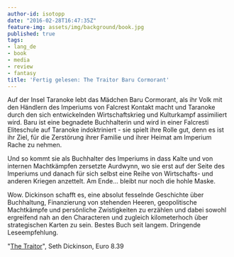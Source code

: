 ```yaml
---
author-id: isotopp
date: "2016-02-28T16:47:35Z"
feature-img: assets/img/background/book.jpg
published: true
tags:
- lang_de
- book
- media
- review
- fantasy
title: 'Fertig gelesen: The Traitor Baru Cormorant'
---
```

Auf der Insel Taranoke lebt das Mädchen Baru Cormorant, als ihr Volk mit den Händlern des Imperiums von Falcrest Kontakt macht und Taranoke durch den sich entwickelnden Wirtschaftskrieg und Kulturkampf assimiliert wird. Baru ist eine begnadete Buchhalterin und wird in einer Falcresti Eliteschule auf Taranoke indoktriniert - sie spielt ihre Rolle gut, denn es ist ihr Ziel, für die Zerstörung ihrer Familie und ihrer Heimat am Imperium Rache zu nehmen.

Und so kommt sie als Buchhalter des Imperiums in dass Kalte und von internen Machtkämpfen zersetzte Aurdwynn, wo sie erst auf der Seite des Imperiums und danach für sich selbst eine Reihe von Wirtschafts- und anderen Kriegen anzettelt. Am Ende… bleibt nur noch die hohle Maske.

Wow. Dickinson schafft es, eine absolut fesselnde Geschichte über Buchhaltung, Finanzierung von stehenden Heeren, geopolitische Machtkämpfe und persönliche Zwistigkeiten zu erzählen und dabei sowohl ergreifend nah an den Characteren und zugleich kilometerhoch über strategischen Karten zu sein. Bestes Buch seit langem. Dringende Leseempfehlung.

"[The Traitor](http://www.amazon.de/dp/B00UXKIZZO)", Seth Dickinson, Euro 8.39
